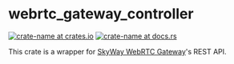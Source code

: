 # webrtc_gateway_controller

[![crate-name at crates.io](https://img.shields.io/crates/v/skyway-webrtc-gateway-api.svg)](https://crates.io/crates/crate-name)
[![crate-name at docs.rs](https://docs.rs/skyway-webrtc-gateway-api/badge.svg)](https://docs.rs/crate-name)

This crate is a wrapper for [SkyWay WebRTC Gateway](https://github.com/skyway/skyway-webrtc-gateway)'s REST API.

